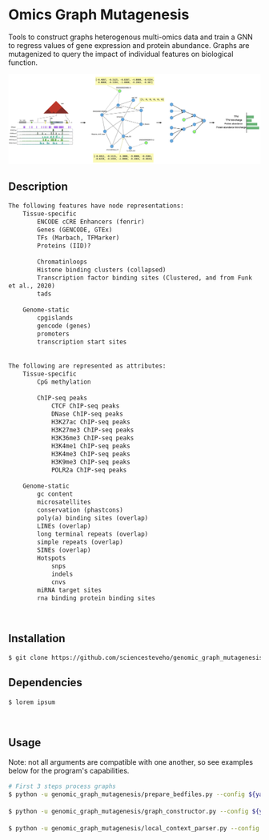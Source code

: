 # Omics Graph Mutagenesis
Tools to construct graphs heterogenous multi-omics data and train a GNN to regress values of gene expression and protein abundance. Graphs are mutagenized to query the impact of individual features on biological function.
&nbsp;

<div align="center">
    <img src='docs/_static/placeholder.png'>
</div>

## Description
    The following features have node representations:
        Tissue-specific
            ENCODE cCRE Enhancers (fenrir)
            Genes (GENCODE, GTEx)
            TFs (Marbach, TFMarker)
            Proteins (IID)?

            Chromatinloops
            Histone binding clusters (collapsed)
            Transcription factor binding sites (Clustered, and from Funk et al., 2020)
            tads

        Genome-static
            cpgislands
            gencode (genes)
            promoters
            transcription start sites


    The following are represented as attributes:
        Tissue-specific
            CpG methylation

            ChIP-seq peaks
                CTCF ChIP-seq peaks
                DNase ChIP-seq peaks
                H3K27ac ChIP-seq peaks
                H3K27me3 ChIP-seq peaks
                H3K36me3 ChIP-seq peaks
                H3K4me1 ChIP-seq peaks
                H3K4me3 ChIP-seq peaks
                H3K9me3 ChIP-seq peaks
                POLR2a ChIP-seq peaks

        Genome-static
            gc content
            microsatellites
            conservation (phastcons)
            poly(a) binding sites (overlap)
            LINEs (overlap)
            long terminal repeats (overlap)
            simple repeats (overlap)
            SINEs (overlap)
            Hotspots
                snps
                indels
                cnvs 
            miRNA target sites
            rna binding protein binding sites


&nbsp;

## Installation

```sh
$ git clone https://github.com/sciencesteveho/genomic_graph_mutagenesis.git
```

## Dependencies

```sh
$ lorem ipsum
```
&nbsp;

## Usage


Note: not all arguments are compatible with one another, so see examples below for the program's capabilities.
```sh
# First 3 steps process graphs
$ python -u genomic_graph_mutagenesis/prepare_bedfiles.py --config ${yaml}

$ python -u genomic_graph_mutagenesis/graph_constructor.py --config ${yaml}

$ python -u genomic_graph_mutagenesis/local_context_parser.py --config ${yaml}
```
